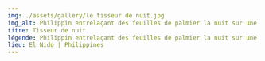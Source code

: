 ```yaml
---
img: ./assets/gallery/le tisseur de nuit.jpg
img_alt: Philippin entrelaçant des feuilles de palmier la nuit sur une île déserte.
titre: Tisseur de nuit
légende: Philippin entrelaçant des feuilles de palmier la nuit sur une île déserte. 
lieu: El Nido | Philippines
---
```

